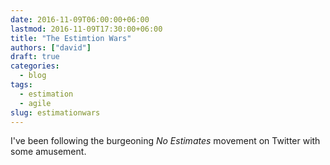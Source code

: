 ```yaml
---
date: 2016-11-09T06:00:00+06:00
lastmod: 2016-11-09T17:30:00+06:00
title: "The Estimtion Wars"
authors: ["david"]
draft: true
categories:
  - blog
tags:
  - estimation
  - agile
slug: estimationwars
---
```


I've been following the burgeoning _No Estimates_ movement on Twitter with some amusement.  